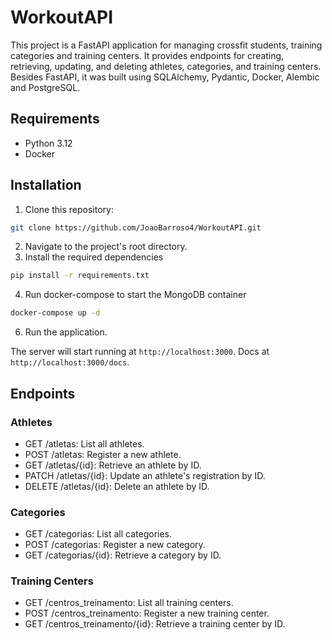 # WorkoutAPI
This project is a FastAPI application for managing crossfit students, training categories and training centers. It provides endpoints for creating, retrieving, updating, and deleting athletes, categories, and training centers. Besides FastAPI, it was built using SQLAlchemy, Pydantic, Docker, Alembic and PostgreSQL.

## Requirements
- Python 3.12
- Docker

## Installation
1. Clone this repository:
```bash
git clone https://github.com/JoaoBarroso4/WorkoutAPI.git
```
2. Navigate to the project's root directory.
3. Install the required dependencies
```bash
pip install -r requirements.txt
```
4. Run docker-compose to start the MongoDB container
```bash
docker-compose up -d
```
6. Run the application.

The server will start running at `http://localhost:3000`. Docs at `http://localhost:3000/docs`.

## Endpoints
### Athletes
- GET /atletas: List all athletes.
- POST /atletas: Register a new athlete.
- GET /atletas/{id}: Retrieve an athlete by ID.
- PATCH /atletas/{id}: Update an athlete's registration by ID.
- DELETE /atletas/{id}: Delete an athlete by ID.

### Categories
- GET /categorias: List all categories.
- POST /categorias: Register a new category.
- GET /categorias/{id}: Retrieve a category by ID.

### Training Centers
- GET /centros_treinamento: List all training centers.
- POST /centros_treinamento: Register a new training center.
- GET /centros_treinamento/{id}: Retrieve a training center by ID.
